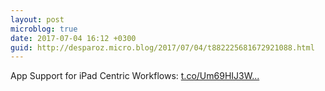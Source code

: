 ```yaml
---
layout: post
microblog: true
date: 2017-07-04 16:12 +0300
guid: http://desparoz.micro.blog/2017/07/04/t882225681672921088.html
---
```

App Support for iPad Centric Workflows: [t.co/Um69HIJ3W...](https://t.co/Um69HIJ3Wh)
